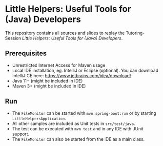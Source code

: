# Little Helpers: Useful Tools for (Java) Developers

This repository contains all sources and slides to replay the Tutoring-Session *Little Helpers: Useful Tools for (Java) Developers*.

## Prerequisites

* Unrestricted Internet Access for Maven usage
* Local IDE installation, eg. IntelliJ or Eclipse (optional). You can download IntelliJ CE here: https://www.jetbrains.com/idea/download/
* Java 11+ (might be included in IDE)
* Maven 3+ (might be included in IDE)

## Run 

* The `FileMonitor` can be started with `mvn spring-boot:run` or by starting `LittleHelpersApplication`.
* All other samples are included as Unit tests in `src/test/java`.
* The test can be executed with `mvn test` and in any IDE with JUnit support.
* The `FileMonitor` can also be started from the IDE as a main class.